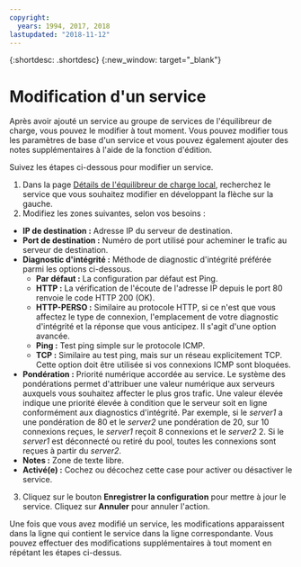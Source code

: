 ```yaml
---
copyright:
  years: 1994, 2017, 2018
lastupdated: "2018-11-12"
---
```


{:shortdesc: .shortdesc}
{:new_window: target="_blank"}

# Modification d'un service 

Après avoir ajouté un service au groupe de services de l'équilibreur de charge, vous pouvez le modifier à tout moment. Vous pouvez modifier tous les paramètres de base d'un service et vous pouvez également ajouter des notes supplémentaires à l'aide de la fonction d'édition. 

Suivez les étapes ci-dessous pour modifier un service.

1. Dans la page [Détails de l'équilibreur de charge local](view-all-load-balancers.html), recherchez le service que vous souhaitez modifier en développant la flèche sur la gauche.
2. Modifiez les zones suivantes, selon vos besoins :
  - **IP de destination :** Adresse IP du serveur de destination.
  - **Port de destination :** Numéro de port utilisé pour acheminer le trafic au serveur de destination.
  - **Diagnostic d'intégrité :** Méthode de diagnostic d'intégrité préférée parmi les options ci-dessous.
      - **Par défaut :** La configuration par défaut est Ping.
      - **HTTP :** La vérification de l'écoute de l'adresse IP depuis le port 80 renvoie le code HTTP 200 (OK).
      - **HTTP-PERSO :** Similaire au protocole HTTP, si ce n'est que vous affectez le type de connexion, l'emplacement de votre diagnostic d'intégrité et la réponse que vous anticipez. Il s'agit d'une option avancée.
      - **Ping :** Test ping simple sur le protocole ICMP.
      - **TCP :** Similaire au test ping, mais sur un réseau explicitement TCP.  Cette option doit être utilisée si vos connexions ICMP sont bloquées.
  - **Pondération :** Priorité numérique accordée au service. Le système des pondérations permet d'attribuer une valeur numérique aux serveurs auxquels vous souhaitez affecter le plus gros trafic. Une valeur élevée indique une priorité élevée à condition que le serveur soit en ligne conformément aux diagnostics d'intégrité. Par exemple, si le _server1_ a une pondération de 80 et le _server2_ une pondération de 20, sur 10 connexions reçues, le _server1_ reçoit 8 connexions et le _server2_ 2. Si le _server1_ est déconnecté ou retiré du pool, toutes les connexions sont reçues à partir du _server2_.
  - **Notes :**  Zone de texte libre.
  - **Activé(e) :** Cochez ou décochez cette case pour activer ou désactiver le service.
3. Cliquez sur le bouton **Enregistrer la configuration** pour mettre à jour le service. Cliquez sur **Annuler** pour annuler l'action.

Une fois que vous avez modifié un service, les modifications apparaissent dans la ligne qui contient le service dans la ligne correspondante. Vous pouvez effectuer des modifications supplémentaires à tout moment en répétant les étapes ci-dessus.
